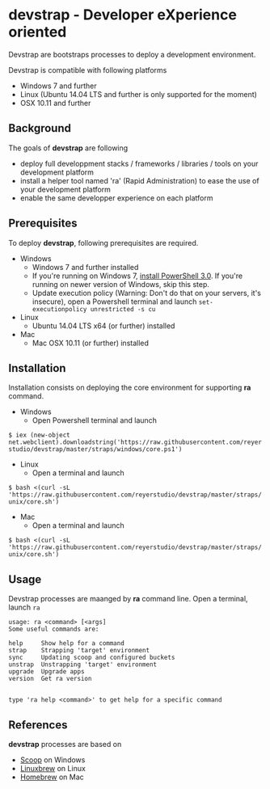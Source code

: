 # devstrap - Developer eXperience oriented
Devstrap are bootstraps processes to deploy a development environment.

Devstrap is compatible with following platforms
- Windows 7 and further
- Linux (Ubuntu 14.04 LTS and further is only supported for the moment)
- OSX 10.11 and further

## Background
The goals of **devstrap** are following
- deploy full developpment stacks / frameworks / libraries / tools on your development platform
- install a helper tool named 'ra' (Rapid Administration) to ease the use of your development platform
- enable the same developper experience on each platform

## Prerequisites
To deploy **devstrap**, following prerequisites are required.
- Windows
  - Windows 7 and further installed
  - If you're running on Windows 7, [install PowerShell 3.0](https://www.microsoft.com/en-us/download/details.aspx?id=34595). If you're running on newer version of Windows, skip this step.
  - Update execution policy (Warning: Don't do that on your servers, it's insecure), open a Powershell terminal and launch ```set-executionpolicy unrestricted -s cu```
- Linux
  - Ubuntu 14.04 LTS x64 (or further) installed
- Mac
  - Mac OSX 10.11 (or further) installed

## Installation
Installation consists on deploying the core environment for supporting **ra** command.
- Windows
  - Open Powershell terminal and launch

```$ iex (new-object net.webclient).downloadstring('https://raw.githubusercontent.com/reyerstudio/devstrap/master/straps/windows/core.ps1')```
- Linux
  - Open a terminal and launch

```$ bash <(curl -sL 'https://raw.githubusercontent.com/reyerstudio/devstrap/master/straps/unix/core.sh')```
- Mac
  - Open a terminal and launch

```$ bash <(curl -sL 'https://raw.githubusercontent.com/reyerstudio/devstrap/master/straps/unix/core.sh')```

## Usage
Devstrap processes are maanged by **ra** command line.
Open a terminal, launch ```ra```
```
usage: ra <command> [<args]
Some useful commands are:

help     Show help for a command
strap    Strapping 'target' environment
sync     Updating scoop and configured buckets
unstrap  Unstrapping 'target' environment
upgrade  Upgrade apps
version  Get ra version


type 'ra help <command>' to get help for a specific command
```

## References
**devstrap** processes are based on
- [Scoop](http://scoop.sh/) on Windows
- [Linuxbrew](http://brew.sh/linuxbrew/) on Linux
- [Homebrew](http://brew.sh/) on Mac
